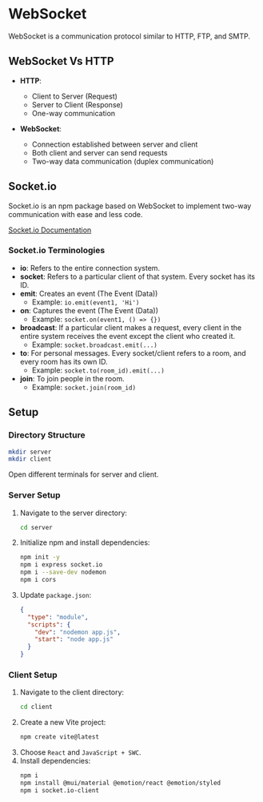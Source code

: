 # WebSocket

WebSocket is a communication protocol similar to HTTP, FTP, and SMTP.

## WebSocket Vs HTTP

- **HTTP**: 
  - Client to Server (Request)
  - Server to Client (Response)
  - One-way communication

- **WebSocket**: 
  - Connection established between server and client
  - Both client and server can send requests
  - Two-way data communication (duplex communication)

## Socket.io

Socket.io is an npm package based on WebSocket to implement two-way communication with ease and less code.

[Socket.io Documentation](https://socket.io/docs/v4/tutorial/introduction)

### Socket.io Terminologies

- **io**: Refers to the entire connection system.
- **socket**: Refers to a particular client of that system. Every socket has its ID.
- **emit**: Creates an event (The Event (Data))
  - Example: `io.emit(event1, 'Hi')`
- **on**: Captures the event (The Event (Data))
  - Example: `socket.on(event1, () => {})`
- **broadcast**: If a particular client makes a request, every client in the entire system receives the event except the client who created it.
  - Example: `socket.broadcast.emit(...)`
- **to**: For personal messages. Every socket/client refers to a room, and every room has its own ID.
  - Example: `socket.to(room_id).emit(...)`
- **join**: To join people in the room.
  - Example: `socket.join(room_id)`

## Setup

### Directory Structure

```sh
mkdir server
mkdir client
```

Open different terminals for server and client.

### Server Setup

1. Navigate to the server directory:
    ```sh
    cd server
    ```
2. Initialize npm and install dependencies:
    ```sh
    npm init -y
    npm i express socket.io
    npm i --save-dev nodemon
    npm i cors
    ```
3. Update `package.json`:
    ```json
    {
      "type": "module",
      "scripts": {
        "dev": "nodemon app.js",
        "start": "node app.js"
      }
    }
    ```

### Client Setup

1. Navigate to the client directory:
    ```sh
    cd client
    ```
2. Create a new Vite project:
    ```sh
    npm create vite@latest
    ```
3. Choose `React` and `JavaScript + SWC`.
4. Install dependencies:
    ```sh
    npm i
    npm install @mui/material @emotion/react @emotion/styled
    npm i socket.io-client
    ```
